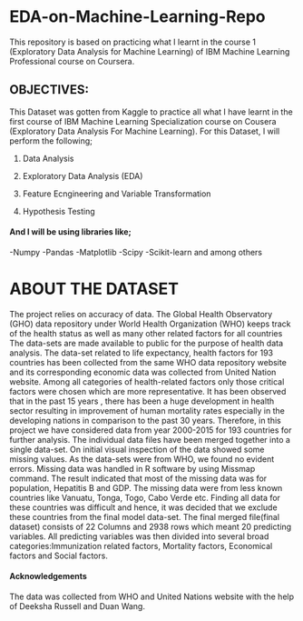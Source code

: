 # EDA-on-Machine-Learning-Repo
This repository is based on practicing what I learnt in the course 1 (Exploratory Data Analysis for Machine Learning) of IBM Machine Learning Professional course on Coursera.

## OBJECTIVES:
This Dataset was gotten from Kaggle to practice all what I have learnt in the first course of IBM Machine Learning Specialization course on Cousera (Exploratory Data Analysis For Machine Learning). For this Dataset, I will perform the following;

1. Data Analysis

2. Exploratory Data Analysis (EDA)

3. Feature Ecngineering and Variable Transformation

4. Hypothesis Testing

#### And I will be using libraries like;

-Numpy
-Pandas
-Matplotlib
-Scipy
-Scikit-learn and among others

# ABOUT THE DATASET

The project relies on accuracy of data. The Global Health Observatory (GHO) data repository under World Health Organization (WHO) keeps track of the health status as well as many other related factors for all countries The data-sets are made available to public for the purpose of health data analysis. The data-set related to life expectancy, health factors for 193 countries has been collected from the same WHO data repository website and its corresponding economic data was collected from United Nation website. Among all categories of health-related factors only those critical factors were chosen which are more representative. It has been observed that in the past 15 years , there has been a huge development in health sector resulting in improvement of human mortality rates especially in the developing nations in comparison to the past 30 years. Therefore, in this project we have considered data from year 2000-2015 for 193 countries for further analysis. The individual data files have been merged together into a single data-set. On initial visual inspection of the data showed some missing values. As the data-sets were from WHO, we found no evident errors. Missing data was handled in R software by using Missmap command. The result indicated that most of the missing data was for population, Hepatitis B and GDP. The missing data were from less known countries like Vanuatu, Tonga, Togo, Cabo Verde etc. Finding all data for these countries was difficult and hence, it was decided that we exclude these countries from the final model data-set. The final merged file(final dataset) consists of 22 Columns and 2938 rows which meant 20 predicting variables. All predicting variables was then divided into several broad categories:​Immunization related factors, Mortality factors, Economical factors and Social factors.

#### Acknowledgements
The data was collected from WHO and United Nations website with the help of Deeksha Russell and Duan Wang.
